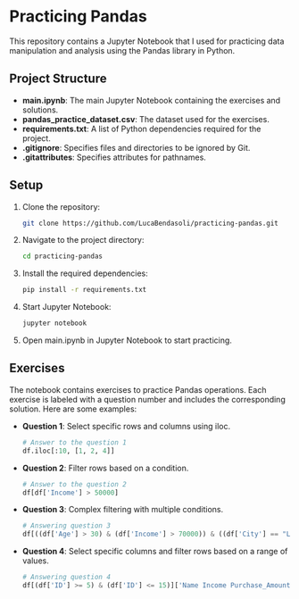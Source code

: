 # Practicing Pandas

This repository contains a Jupyter Notebook that I used for practicing data manipulation and analysis using the Pandas library in Python.

## Project Structure

- **main.ipynb**: The main Jupyter Notebook containing the exercises and solutions.
- **pandas_practice_dataset.csv**: The dataset used for the exercises.
- **requirements.txt**: A list of Python dependencies required for the project.
- **.gitignore**: Specifies files and directories to be ignored by Git.
- **.gitattributes**: Specifies attributes for pathnames.

## Setup

1. Clone the repository:
    ```sh
    git clone https://github.com/LucaBendasoli/practicing-pandas.git
    ```

2. Navigate to the project directory:
    ```sh
    cd practicing-pandas
    ```

3. Install the required dependencies:
    ```sh
    pip install -r requirements.txt
    ```

4. Start Jupyter Notebook:
    ```sh
    jupyter notebook
    ```

5. Open main.ipynb in Jupyter Notebook to start practicing.

## Exercises

The notebook contains exercises to practice Pandas operations. Each exercise is labeled with a question number and includes the corresponding solution. Here are some examples:

- **Question 1**: Select specific rows and columns using iloc.
    ```python
    # Answer to the question 1
    df.iloc[:10, [1, 2, 4]]
    ```

- **Question 2**: Filter rows based on a condition.
    ```python
    # Answer to the question 2
    df[df['Income'] > 50000]
    ```

- **Question 3**: Complex filtering with multiple conditions.
    ```python
    # Answering question 3
    df[((df['Age'] > 30) & (df['Income'] > 70000)) & ((df['City'] == "Los Angeles") | (df['City'] == "New York"))]
    ```

- **Question 4**: Select specific columns and filter rows based on a range of values.
    ```python
    # Answering question 4
    df[(df['ID'] >= 5) & (df['ID'] <= 15)]['Name Income Purchase_Amount'.split()]
    ```
